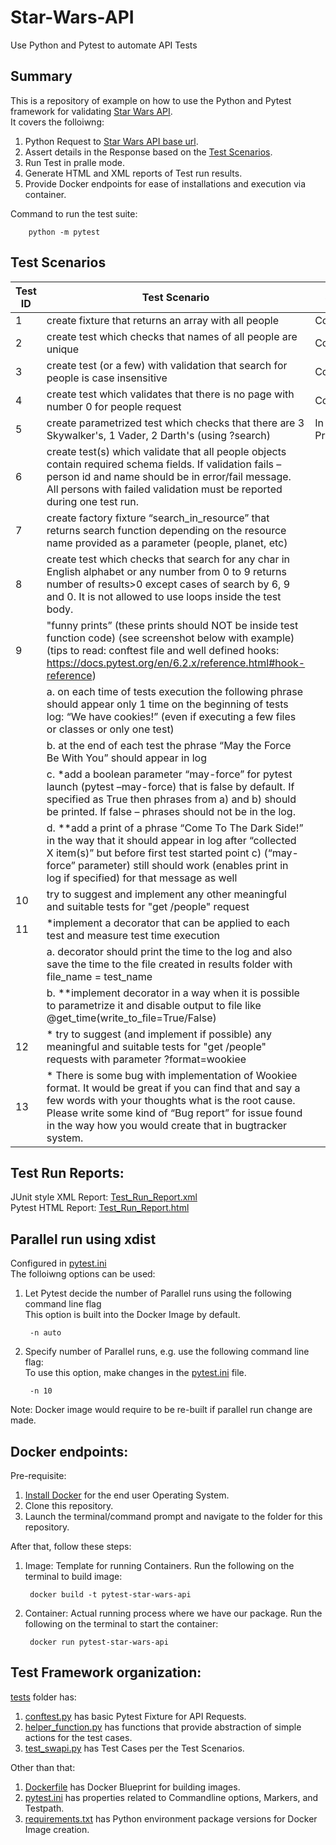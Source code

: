 # Star-Wars-API
Use Python and Pytest to automate API Tests

## Summary
This is a repository of example on how to use the Python and Pytest framework for validating [Star Wars API](https://swapi.py4e.com/documentation).  
It covers the folloiwng:  
1. Python Request to [Star Wars API base url](https://swapi.py4e.com/api/ ).
2. Assert details in the Response based on the [Test Scenarios](#test-scenarios).
3. Run Test in pralle mode.
4. Generate HTML and XML reports of Test run results.
5. Provide Docker endpoints for ease of installations and execution via container.

Command to run the test suite:      
        
        python -m pytest 

## Test Scenarios

|__Test ID__|__Test Scenario__|__Status__|
|-----------|-----------|-----------|
|1|create fixture that returns an array with all people |Completed|
|2|create test which checks that names of all people are unique|Completed|
|3|create test (or a few) with validation that search for people is case insensitive|Completed|
|4|create test which validates that there is no page with number 0 for people request|Completed|
|5|create parametrized test which checks that there are 3 Skywalker's, 1 Vader, 2 Darth's (using ?search)|In Progress|
|6|create test(s) which validate that all people objects contain required schema fields. If validation fails – person id and name should be in error/fail message. All persons with failed validation must be reported during one test run.||
|7|create factory fixture “search_in_resource” that returns search function depending on the resource name provided as a parameter (people, planet, etc)||
|8|create test which checks that search for any char in English alphabet or any number from 0 to 9 returns number of results>0 except cases of search by 6, 9 and 0. It is not allowed to use loops inside the test body.||
|9|"funny prints” (these prints should NOT be inside test function code) (see screenshot below with example) (tips to read: conftest file and well defined hooks: https://docs.pytest.org/en/6.2.x/reference.html#hook-reference)||
||a.	on each time of tests execution the following phrase should appear only 1 time on the beginning of tests log: “We have cookies!” (even if executing a few files or classes or only one test)||
||b.	at the end of each test the phrase “May the Force Be With You” should appear in log||
||c.	*add a boolean parameter “may-force” for pytest launch (pytest –may-force) that is false by default. If specified as True then phrases from a) and b) should be printed. If false – phrases should not be in the log.||
||d.	**add a print of a phrase “Come To The Dark Side!” in the way that it should appear in log after “collected X item(s)” but before first test started  point с) (“may-force” parameter) still should work (enables print in log if specified) for that message as well||
|10|try to suggest and implement any other meaningful and suitable tests for "get /people" request||
|11|*implement a decorator that can be applied to each test and measure test time execution||
||a.	decorator should print the time to the log and also save the time to the file created in results folder with file_name = test_name||
||b.	**implement decorator in a way when it is possible to parametrize it and disable output to file like @get_time(write_to_file=True/False)||
|12|* try to suggest (and implement if possible) any meaningful and suitable tests for "get /people" requests with parameter ?format=wookiee ||
|13|* There is some bug with implementation of Wookiee format. It would be great if you can find that and say a few words with your thoughts what is the root cause. Please write some kind of “Bug report” for issue found in the way how you would create that in bugtracker system.||



## Test Run Reports:
JUnit style XML Report: [Test_Run_Report.xml](/Test_Run_Report.xml)  
Pytest HTML Report: [Test_Run_Report.html](/Test_Run_Report.html)  

## Parallel run using xdist
Configured in [pytest.ini](/pytest.ini)  
The folloiwng options can be used:  
1. Let Pytest decide the number of Parallel runs using the following command line flag  
This option is built into the Docker Image by default.

        -n auto

2. Specify number of Parallel runs, e.g. use the following command line flag:  
To use this option, make changes in the [pytest.ini](/pytest.ini) file.  

        -n 10  

Note: Docker image would require to be re-built if parallel run change are made.

## Docker endpoints:
Pre-requisite:
1. [Install Docker](https://www.docker.com/get-started/) for the end user Operating System.  
2. Clone this repository.  
3. Launch the terminal/command prompt and navigate to the folder for this repository.  

After that, follow these steps: 
1. Image: Template for running Containers. Run the following on the terminal to build image:  

        docker build -t pytest-star-wars-api

2. Container: Actual running process where we have our package. Run the following on the terminal to start the container:  

        docker run pytest-star-wars-api


## Test Framework organization:
[tests](/tests) folder has:  
1. [conftest.py](/tests/conftest.py) has basic Pytest Fixture for API Requests.  
2. [helper_function.py](/tests/helper_function.py) has functions that provide abstraction of simple actions for the test cases.  
3. [test_swapi.py](/tests/test_swapi.py) has Test Cases per the Test Scenarios.

Other than that: 
1. [Dockerfile](/Dockerfile) has Docker Blueprint for building images.
2. [pytest.ini](/pytest.ini) has properties related to Commandline options, Markers, and Testpath.
3. [requirements.txt](/requirements.txt) has Python environment package versions for Docker Image creation.
